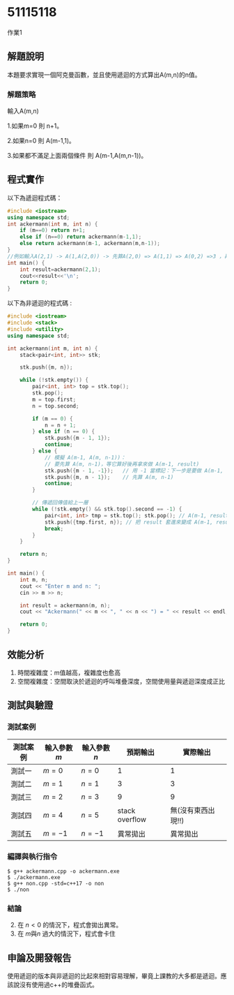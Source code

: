 # 51115118

作業1 

## 解題說明

本題要求實現一個阿克曼函數，並且使用遞迴的方式算出A(m,n)的n值。

### 解題策略

輸入A(m,n)

1.如果m=0 則 n+1。

2.如果n=0 則 A(m-1,1)。

3.如果都不滿足上面兩個條件 則 A(m-1,A(m,n-1))。

## 程式實作

以下為遞迴程式碼：

```cpp
#include <iostream>
using namespace std;
int ackermann(int m, int n) {
    if (m==0) return n+1;
    else if (n==0) return ackermann(m-1,1);
    else return ackermann(m-1, ackermann(m,n-1));
}
//例如輸入A(2,1) -> A(1,A(2,0)) -> 先算A(2,0) => A(1,1) => A(0,2) =>3 ，再跳回最外面A(1,3)....
int main() {
    int result=ackermann(2,1);
    cout<<result<<'\n'; 
    return 0;
}


```
以下為非遞迴的程式碼 :
``` cpp
#include <iostream>
#include <stack>
#include <utility>
using namespace std;

int ackermann(int m, int n) {
    stack<pair<int, int>> stk;

    stk.push({m, n});

    while (!stk.empty()) {
        pair<int, int> top = stk.top();
        stk.pop();
        m = top.first;
        n = top.second;

        if (m == 0) {
            n = n + 1;
        } else if (n == 0) {
            stk.push({m - 1, 1});
            continue;
        } else {
            // 模擬 A(m-1, A(m, n-1))：
            // 要先算 A(m, n-1)，等它算好後再拿來做 A(m-1, result)
            stk.push({m - 1, -1});   // 用 -1 當標記：下一步是要做 A(m-1, result)
            stk.push({m, n - 1});    // 先算 A(m, n-1)
            continue;
        }

        // 傳遞回傳值給上一層
        while (!stk.empty() && stk.top().second == -1) {
            pair<int, int> tmp = stk.top(); stk.pop(); // A(m-1, result)
            stk.push({tmp.first, n}); // 把 result 套進來變成 A(m-1, result)
            break;
        }
    }

    return n;
}

int main() {
    int m, n;
    cout << "Enter m and n: ";
    cin >> m >> n;

    int result = ackermann(m, n);
    cout << "Ackermann(" << m << ", " << n << ") = " << result << endl;

    return 0;
}

```

## 效能分析

1. 時間複雜度：m值越高，複雜度也愈高
2. 空間複雜度：空間取決於遞迴的呼叫堆疊深度，空間使用量與遞迴深度成正比

## 測試與驗證

### 測試案例


| 測試案例 | 輸入參數$m$ | 輸入參數$n$ | 預期輸出 | 實際輸出 |
| -------- | ------------| -----------| -------- | -------- |
| 測試一   | $m = 0$     |$n = 0$     | 1        | 1        |
| 測試二   | $m = 1$     |$n = 1$     | 3        | 3        |
| 測試三   | $m = 2$     |$n = 3$     | 9        | 9        |
| 測試四   | $m = 4$    |$n = 5$     | stack overflow | 無(沒有東西出現!!)|
| 測試五   | $m = -1$    |$n = -1$     | 異常拋出 | 異常拋出 |

### 編譯與執行指令

```shell
$ g++ ackermann.cpp -o ackermann.exe 
$ ./ackermann.exe
$ g++ non.cpp -std=c++17 -o non   
$ ./non
```

### 結論


2. 在 $n < 0$ 的情況下，程式會拋出異常。
3. 在 $m$與$n$ 過大的情況下，程式會卡住


## 申論及開發報告

使用遞迴的版本與非遞迴的比起來相對容易理解，畢竟上課教的大多都是遞迴。應該說沒有使用過c++的堆疊函式。
